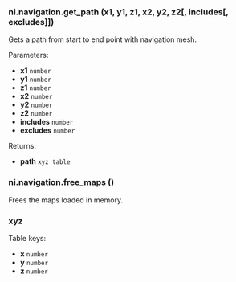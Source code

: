 ### ni.navigation.get_path (x1, y1, z1, x2, y2, z2[, includes[, excludes]])

Gets a path from start to end point with navigation mesh.

Parameters:
- **x1** `number`
- **y1** `number`
- **z1** `number`
- **x2** `number`
- **y2** `number`
- **z2** `number`
- **includes** `number`
- **excludes** `number`

Returns:
- **path** `xyz table`

### ni.navigation.free_maps ()

Frees the maps loaded in memory.

### xyz

Table keys:
- **x** `number`
- **y** `number`
- **z** `number`

